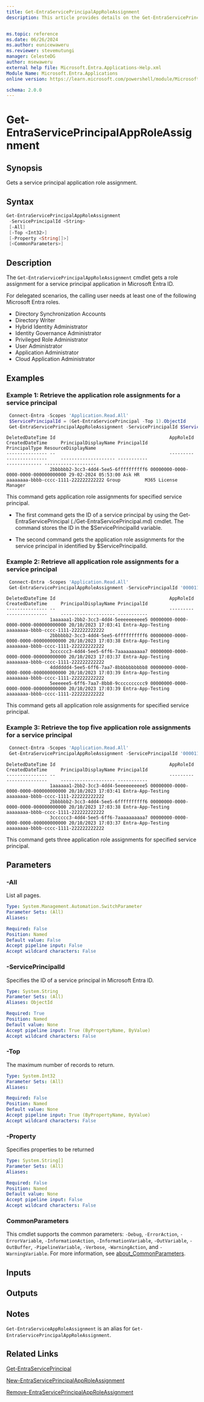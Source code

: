 ```yaml
---
title: Get-EntraServicePrincipalAppRoleAssignment
description: This article provides details on the Get-EntraServicePrincipalAppRoleAssignment command.


ms.topic: reference
ms.date: 06/26/2024
ms.author: eunicewaweru
ms.reviewer: stevemutungi
manager: CelesteDG
author: msewaweru
external help file: Microsoft.Entra.Applications-Help.xml
Module Name: Microsoft.Entra.Applications
online version: https://learn.microsoft.com/powershell/module/Microsoft.Entra.Applications/Get-EntraServicePrincipalAppRoleAssignment

schema: 2.0.0
---
```


# Get-EntraServicePrincipalAppRoleAssignment

## Synopsis

Gets a service principal application role assignment.

## Syntax

```powershell
Get-EntraServicePrincipalAppRoleAssignment
 -ServicePrincipalId <String>
 [-All]
 [-Top <Int32>]
 [-Property <String[]>]
 [<CommonParameters>]
```

## Description

The `Get-EntraServicePrincipalAppRoleAssignment` cmdlet gets a role assignment for a service principal application in Microsoft Entra ID.

For delegated scenarios, the calling user needs at least one of the following Microsoft Entra roles.
- Directory Synchronization Accounts
- Directory Writer
- Hybrid Identity Administrator
- Identity Governance Administrator
- Privileged Role Administrator
- User Administrator
- Application Administrator
- Cloud Application Administrator

## Examples

### Example 1: Retrieve the application role assignments for a service principal

```powershell
 Connect-Entra -Scopes 'Application.Read.All'
 $ServicePrincipalId = (Get-EntraServicePrincipal -Top 1).ObjectId
 Get-EntraServicePrincipalAppRoleAssignment -ServicePrincipalId $ServicePrincipalId
```

```Output
DeletedDateTime Id                                          AppRoleId                            CreatedDateTime     PrincipalDisplayName PrincipalId                          PrincipalType ResourceDisplayName
--------------- --                                          ---------                            ---------------     -------------------- -----------                          ------------- -------------------
                2bbbbbb2-3cc3-4dd4-5ee5-6ffffffffff6 00000000-0000-0000-0000-000000000000 29-02-2024 05:53:00 Ask HR               aaaaaaaa-bbbb-cccc-1111-222222222222 Group         M365 License Manager
```

This command gets application role assignments for specified service principal.

- The first command gets the ID of a service principal by using the Get-EntraServicePrincipal (./Get-EntraServicePrincipal.md) cmdlet. The command stores the ID in the $ServicePrincipalId variable.

- The second command gets the application role assignments for the service principal in identified by $ServicePrincipalId.

### Example 2: Retrieve all application role assignments for a service principal

```powershell
 Connect-Entra -Scopes 'Application.Read.All'
 Get-EntraServicePrincipalAppRoleAssignment -ServicePrincipalId '00001111-aaaa-2222-bbbb-3333cccc4444' -All
```

```Output
DeletedDateTime Id                                          AppRoleId                            CreatedDateTime     PrincipalDisplayName PrincipalId
--------------- --                                          ---------                            ---------------     -------------------- -----------
                1aaaaaa1-2bb2-3cc3-4dd4-5eeeeeeeeee5 00000000-0000-0000-0000-000000000000 20/10/2023 17:03:41 Entra-App-Testing    aaaaaaaa-bbbb-cccc-1111-222222222222
                2bbbbbb2-3cc3-4dd4-5ee5-6ffffffffff6 00000000-0000-0000-0000-000000000000 20/10/2023 17:03:38 Entra-App-Testing    aaaaaaaa-bbbb-cccc-1111-222222222222
                3cccccc3-4dd4-5ee5-6ff6-7aaaaaaaaaa7 00000000-0000-0000-0000-000000000000 20/10/2023 17:03:37 Entra-App-Testing    aaaaaaaa-bbbb-cccc-1111-222222222222
                4dddddd4-5ee5-6ff6-7aa7-8bbbbbbbbbb8 00000000-0000-0000-0000-000000000000 20/10/2023 17:03:39 Entra-App-Testing    aaaaaaaa-bbbb-cccc-1111-222222222222
                5eeeeee5-6ff6-7aa7-8bb8-9cccccccccc9 00000000-0000-0000-0000-000000000000 20/10/2023 17:03:39 Entra-App-Testing    aaaaaaaa-bbbb-cccc-1111-222222222222
```

This command gets all application role assignments for specified service principal.

### Example 3: Retrieve the top five application role assignments for a service principal

```powershell
 Connect-Entra -Scopes 'Application.Read.All'
 Get-EntraServicePrincipalAppRoleAssignment -ServicePrincipalId '00001111-aaaa-2222-bbbb-3333cccc4444' -Top 3
```

```Output
DeletedDateTime Id                                          AppRoleId                            CreatedDateTime     PrincipalDisplayName PrincipalId
--------------- --                                          ---------                            ---------------     -------------------- -----------
                1aaaaaa1-2bb2-3cc3-4dd4-5eeeeeeeeee5 00000000-0000-0000-0000-000000000000 20/10/2023 17:03:41 Entra-App-Testing    aaaaaaaa-bbbb-cccc-1111-222222222222
                2bbbbbb2-3cc3-4dd4-5ee5-6ffffffffff6 00000000-0000-0000-0000-000000000000 20/10/2023 17:03:38 Entra-App-Testing    aaaaaaaa-bbbb-cccc-1111-222222222222
                3cccccc3-4dd4-5ee5-6ff6-7aaaaaaaaaa7 00000000-0000-0000-0000-000000000000 20/10/2023 17:03:37 Entra-App-Testing    aaaaaaaa-bbbb-cccc-1111-222222222222
```

This command gets three application role assignments for specified service principal.

## Parameters

### -All

List all pages.

```yaml
Type: System.Management.Automation.SwitchParameter
Parameter Sets: (All)
Aliases:

Required: False
Position: Named
Default value: False
Accept pipeline input: False
Accept wildcard characters: False
```

### -ServicePrincipalId

Specifies the ID of a service principal in Microsoft Entra ID.

```yaml
Type: System.String
Parameter Sets: (All)
Aliases: ObjectId

Required: True
Position: Named
Default value: None
Accept pipeline input: True (ByPropertyName, ByValue)
Accept wildcard characters: False
```

### -Top

The maximum number of records to return.

```yaml
Type: System.Int32
Parameter Sets: (All)
Aliases:

Required: False
Position: Named
Default value: None
Accept pipeline input: True (ByPropertyName, ByValue)
Accept wildcard characters: False
```

### -Property

Specifies properties to be returned

```yaml
Type: System.String[]
Parameter Sets: (All)
Aliases:

Required: False
Position: Named
Default value: None
Accept pipeline input: False
Accept wildcard characters: False
```

### CommonParameters

This cmdlet supports the common parameters: `-Debug`, `-ErrorAction`, `-ErrorVariable`, `-InformationAction`, `-InformationVariable`, `-OutVariable`, `-OutBuffer`, `-PipelineVariable`, `-Verbose`, `-WarningAction`, and `-WarningVariable`. For more information, see [about_CommonParameters](https://go.microsoft.com/fwlink/?LinkID=113216).

## Inputs

## Outputs

## Notes

`Get-EntraServiceAppRoleAssignment` is an alias for `Get-EntraServicePrincipalAppRoleAssignment`.

## Related Links

[Get-EntraServicePrincipal](Get-EntraServicePrincipal.md)

[New-EntraServicePrincipalAppRoleAssignment](New-EntraServicePrincipalAppRoleAssignment.md)

[Remove-EntraServicePrincipalAppRoleAssignment](Remove-EntraServicePrincipalAppRoleAssignment.md)
